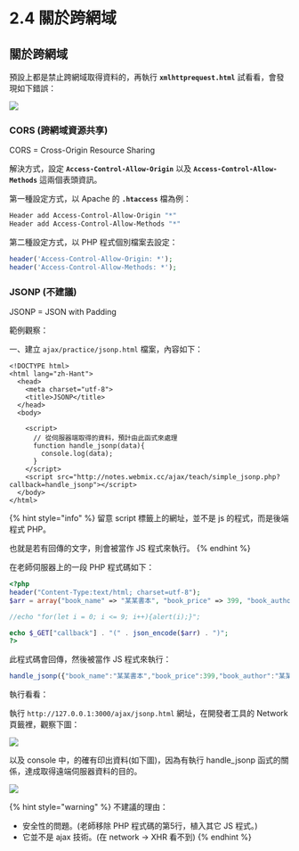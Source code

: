 # 2.4 關於跨網域

## 關於跨網域

預設上都是禁止跨網域取得資料的，再執行 **`xmlhttprequest.html`** 試看看，會發現如下錯誤：

![](../.gitbook/assets/ajax\_cors\_blocked.png)



### CORS (跨網域資源共享)

CORS = Cross-Origin Resource Sharing

解決方式，設定 **`Access-Control-Allow-Origin`** 以及 **`Access-Control-Allow-Methods`** 這兩個表頭資訊。



第一種設定方式，以 Apache 的 **`.htaccess`** 檔為例：

```bash
Header add Access-Control-Allow-Origin "*"
Header add Access-Control-Allow-Methods "*"
```



第二種設定方式，以 PHP 程式個別檔案去設定：

```php
header('Access-Control-Allow-Origin: *');
header('Access-Control-Allow-Methods: *');
```







### JSONP (不建議)

JSONP = JSON with Padding

範例觀察：

一、建立 `ajax/practice/jsonp.html` 檔案，內容如下：

```markup
<!DOCTYPE html>
<html lang="zh-Hant">
  <head>
    <meta charset="utf-8">
    <title>JSONP</title>
  </head>
  <body>

    <script>
      // 從伺服器端取得的資料，預計由此函式來處理
      function handle_jsonp(data){
        console.log(data);
      }
    </script>
    <script src="http://notes.webmix.cc/ajax/teach/simple_jsonp.php?callback=handle_jsonp"></script>
  </body>
</html>
```

{% hint style="info" %}
留意 script 標籤上的網址，並不是 js 的程式，而是後端程式 PHP。

也就是若有回傳的文字，則會被當作 JS 程式來執行。
{% endhint %}



在老師伺服器上的一段 PHP 程式碼如下：

```php
<?php
header("Content-Type:text/html; charset=utf-8");
$arr = array("book_name" => "某某書本", "book_price" => 399, "book_author" => "某某作者");

//echo "for(let i = 0; i <= 9; i++){alert(i);}";

echo $_GET["callback"] . "(" . json_encode($arr) . ")";
?>
```

此程式碼會回傳，然後被當作 JS 程式來執行：

```javascript
handle_jsonp({"book_name":"某某書本","book_price":399,"book_author":"某某作者"})
```





執行看看：

執行 `http://127.0.0.1:3000/ajax/jsonp.html` 網址，在開發者工具的 Network 頁籤裡，觀察下圖：

![](../.gitbook/assets/jsonp\_network.png)

以及 console 中，的確有印出資料(如下圖)，因為有執行 handle\_jsonp 函式的關係，達成取得遠端伺服器資料的目的。

![](../.gitbook/assets/jsonp\_data.png)



{% hint style="warning" %}
不建議的理由：

* 安全性的問題。(老師移除 PHP 程式碼的第5行，植入其它 JS 程式。)
* 它並不是 ajax 技術。(在 network → XHR 看不到)
{% endhint %}




